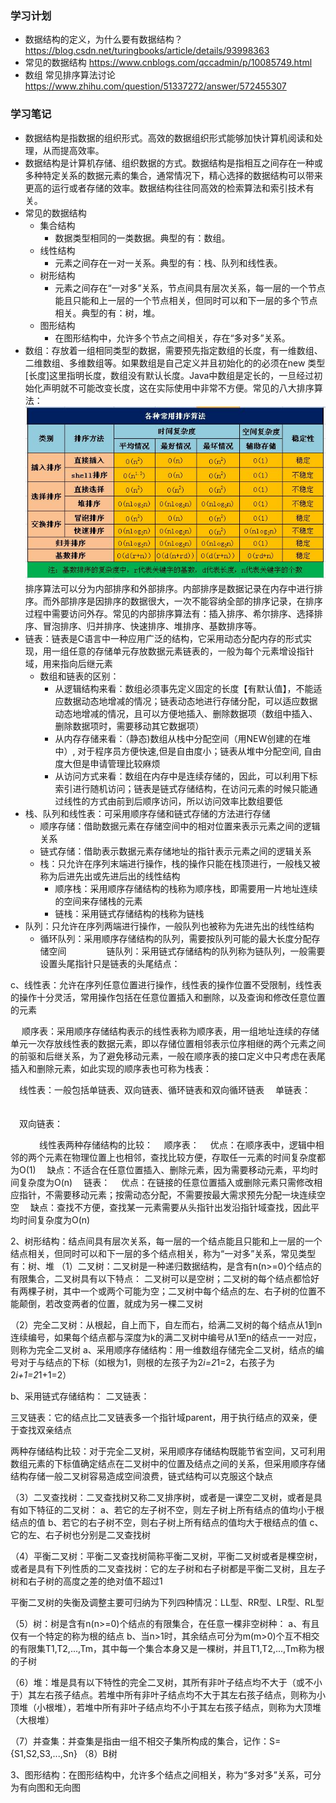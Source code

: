 ### 学习计划
* 数据结构的定义，为什么要有数据结构？ https://blog.csdn.net/turingbooks/article/details/93998363
* 常见的数据结构 https://www.cnblogs.com/qccadmin/p/10085749.html
* 数组 常见排序算法讨论 https://www.zhihu.com/question/51337272/answer/572455307

### 学习笔记
* 数据结构是指数据的组织形式。高效的数据组织形式能够加快计算机阅读和处理，从而提高效率。
* 数据结构是计算机存储、组织数据的方式。数据结构是指相互之间存在一种或多种特定关系的数据元素的集合，通常情况下，精心选择的数据结构可以带来更高的运行或者存储的效率。数据结构往往同高效的检索算法和索引技术有关。
* 常见的数据结构
    * 集合结构
        * 数据类型相同的一类数据。典型的有：数组。
    * 线性结构
        * 元素之间存在一对一关系。典型的有：栈、队列和线性表。
    * 树形结构
        * 元素之间存在“一对多”关系，节点间具有层次关系，每一层的一个节点能且只能和上一层的一个节点相关，但同时可以和下一层的多个节点相关。典型的有：树，堆。
    * 图形结构
        * 在图形结构中，允许多个节点之间相关，存在“多对多”关系。
* 数组：存放着一组相同类型的数据，需要预先指定数组的长度，有一维数组、二维数组、多维数组等。如果数组是自己定义并且初始化的的必须在new 类型[长度]这里指明长度，数组没有默认长度。Java中数组是定长的，一旦经过初始化声明就不可能改变长度，这在实际使用中非常不方便。常见的八大排序算法：
    ![](img/八大排序算法.png)
    排序算法可以分为内部排序和外部排序。内部排序是数据记录在内存中进行排序。而外部排序是因排序的数据很大，一次不能容纳全部的排序记录，在排序过程中需要访问外存。常见的内部排序算法有：插入排序、希尔排序、选择排序、冒泡排序、归并排序、快速排序、堆排序、基数排序等。
* 链表：链表是C语言中一种应用广泛的结构，它采用动态分配内存的形式实现，用一组任意的存储单元存放数据元素链表的，一般为每个元素增设指针域，用来指向后继元素
    * 数组和链表的区别：
        * 从逻辑结构来看：数组必须事先定义固定的长度【有默认值】，不能适应数据动态地增减的情况；链表动态地进行存储分配，可以适应数据动态地增减的情况，且可以方便地插入、删除数据项（数组中插入、删除数据项时，需要移动其它数据项）
        * 从内存存储来看：（静态)数组从栈中分配空间（用NEW创建的在堆中）, 对于程序员方便快速,但是自由度小；链表从堆中分配空间, 自由度大但是申请管理比较麻烦
        * 从访问方式来看：数组在内存中是连续存储的，因此，可以利用下标索引进行随机访问；链表是链式存储结构，在访问元素的时候只能通过线性的方式由前到后顺序访问，所以访问效率比数组要低
* 栈、队列和线性表：可采用顺序存储和链式存储的方法进行存储
    * 顺序存储：借助数据元素在存储空间中的相对位置来表示元素之间的逻辑关系
    * 链式存储：借助表示数据元素存储地址的指针表示元素之间的逻辑关系
    * 栈：只允许在序列末端进行操作，栈的操作只能在栈顶进行，一般栈又被称为后进先出或先进后出的线性结构
        * 顺序栈：采用顺序存储结构的栈称为顺序栈，即需要用一片地址连续的空间来存储栈的元素
        * 链栈：采用链式存储结构的栈称为链栈
* 队列：只允许在序列两端进行操作，一般队列也被称为先进先出的线性结构
    * 循环队列：采用顺序存储结构的队列，需要按队列可能的最大长度分配存储空间
　　
　　链队列：采用链式存储结构的队列称为链队列，一般需要设置头尾指针只是链表的头尾结点：
　　

c、线性表：允许在序列任意位置进行操作，线性表的操作位置不受限制，线性表的操作十分灵活，常用操作包括在任意位置插入和删除，以及查询和修改任意位置的元素

　 顺序表：采用顺序存储结构表示的线性表称为顺序表，用一组地址连续的存储单元一次存放线性表的数据元素，即以存储位置相邻表示位序相继的两个元素之间的前驱和后继关系，为了避免移动元素，一般在顺序表的接口定义中只考虑在表尾插入和删除元素，如此实现的顺序表也可称为栈表：
　


　线性表：一般包括单链表、双向链表、循环链表和双向循环链表
　单链表：
　　

　双向链表：

　　
　线性表两种存储结构的比较：
　顺序表：
　优点：在顺序表中，逻辑中相邻的两个元素在物理位置上也相邻，查找比较方便，存取任一元素的时间复杂度都为O(1)
　缺点：不适合在任意位置插入、删除元素，因为需要移动元素，平均时间复杂度为O(n)
　链表：
　优点：在链接的任意位置插入或删除元素只需修改相应指针，不需要移动元素；按需动态分配，不需要按最大需求预先分配一块连续空空
　缺点：查找不方便，查找某一元素需要从头指针出发沿指针域查找，因此平均时间复杂度为O(n)

2、树形结构：结点间具有层次关系，每一层的一个结点能且只能和上一层的一个结点相关，但同时可以和下一层的多个结点相关，称为“一对多”关系，常见类型有：树、堆
（1）二叉树：二叉树是一种递归数据结构，是含有n(n>=0)个结点的有限集合，二叉树具有以下特点：
二叉树可以是空树；二叉树的每个结点都恰好有两棵子树，其中一个或两个可能为空；二叉树中每个结点的左、右子树的位置不能颠倒，若改变两者的位置，就成为另一棵二叉树

（2）完全二叉树：从根起，自上而下，自左而右，给满二叉树的每个结点从1到n连续编号，如果每个结点都与深度为k的满二叉树中编号从1至n的结点一一对应，则称为完全二叉树
a、采用顺序存储结构：用一维数组存储完全二叉树，结点的编号对于与结点的下标（如根为1，则根的左孩子为2*i=2*1=2，右孩子为2*i+1=2*1+1=2）
　

b、采用链式存储结构：
二叉链表：
　

三叉链表：它的结点比二叉链表多一个指针域parent，用于执行结点的双亲，便于查找双亲结点
　

两种存储结构比较：对于完全二叉树，采用顺序存储结构既能节省空间，又可利用数组元素的下标值确定结点在二叉树中的位置及结点之间的关系，但采用顺序存储结构存储一般二叉树容易造成空间浪费，链式结构可以克服这个缺点

（3）二叉查找树：二叉查找树又称二叉排序树，或者是一课空二叉树，或者是具有如下特征的二叉树：
a、若它的左子树不空，则左子树上所有结点的值均小于根结点的值
b、若它的右子树不空，则右子树上所有结点的值均大于根结点的值
c、它的左、右子树也分别是二叉查找树

（4）平衡二叉树：平衡二叉查找树简称平衡二叉树，平衡二叉树或者是棵空树，或者是具有下列性质的二叉查找树：它的左子树和右子树都是平衡二叉树，且左子树和右子树的高度之差的绝对值不超过1
　

平衡二叉树的失衡及调整主要可归纳为下列四种情况：LL型、RR型、LR型、RL型

（5）树：树是含有n(n>=0)个结点的有限集合，在任意一棵非空树种：
a、有且仅有一个特定的称为根的结点
b、当n>1时，其余结点可分为m(m>0)个互不相交的有限集T1,T2,...,Tm，其中每一个集合本身又是一棵树，并且T1,T2,...,Tm称为根的子树

（6）堆：堆是具有以下特性的完全二叉树，其所有非叶子结点均不大于（或不小于）其左右孩子结点。若堆中所有非叶子结点均不大于其左右孩子结点，则称为小顶堆（小根堆），若堆中所有非叶子结点均不小于其左右孩子结点，则称为大顶堆（大根堆）
　


（7）并查集：并查集是指由一组不相交子集所构成的集合，记作：S={S1,S2,S3,...,Sn}
（8）B树

3、图形结构：在图形结构中，允许多个结点之间相关，称为“多对多”关系，可分为有向图和无向图